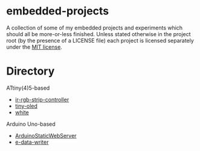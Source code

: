 # embedded-projects
A collection of some of my embedded projects and experiments which should all be more-or-less finished. Unless stated otherwise in the project root (by the presence of a LICENSE file) each project is licensed separately under the [MIT license](LICENSE).

# Directory
ATtiny(4)5-based
- [ir-rgb-strip-controller](ir-rgb-strip-controller)
- [tiny-oled](tiny-oled)
- [white](white)

Arduino Uno-based
- [ArduinoStaticWebServer](ArduinoStaticWebServer)
- [e-data-writer](e-data-writer)
